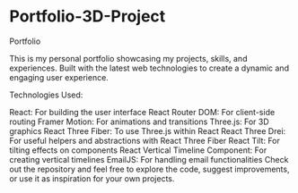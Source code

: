 # Portfolio-3D-Project
Portfolio


This is my personal portfolio showcasing my projects, skills, and experiences. Built with the latest web technologies to create a dynamic and engaging user experience.

Technologies Used:

React: For building the user interface
React Router DOM: For client-side routing
Framer Motion: For animations and transitions
Three.js: For 3D graphics
React Three Fiber: To use Three.js within React
React Three Drei: For useful helpers and abstractions with React Three Fiber
React Tilt: For tilting effects on components
React Vertical Timeline Component: For creating vertical timelines
EmailJS: For handling email functionalities
Check out the repository and feel free to explore the code, suggest improvements, or use it as inspiration for your own projects.
